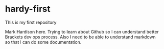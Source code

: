 # hardy-first
This is my first repository

Mark Hardison here. Trying to learn about Github so I can understand better Brackets dev ops process.
Also I need to be able to understand markdown so that I can do some documentation.
